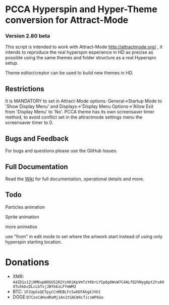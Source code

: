 # PCCA Hyperspin and Hyper-Theme conversion for Attract-Mode

### Version 2.80 beta

This script is intended to work with Attract-Mode http://attractmode.org/ , it intends to reproduce the real hyperspin experience in HD as precise as possible using the same themes and folder structure as a real Hyperspin setup.

Theme editor/creator can be used to build new themes in HD.

## Restrictions
It is MANDATORY to set in Attract-Mode options: General->Startup Mode to 'Show Display Menu' and Displays->'Display Menu Options->'Allow Exit from 'Display Menu' to 'No'.
PCCA theme has its own screensaver timer method, to avoid conflict set in the attractmode settings menu the screensaver timer to 0.

## Bugs and Feedback
For bugs and questions please use the GitHub Issues.

## Full Documentation
Read the [Wiki](https://github.com/pcca-matrix/PCCA-Layout/wiki) for full documentation, operational details and more.

## Todo
Particles animation

Sprite animation

more animatios

use "from" in edit mode to set where the artwork start instead of using only hyperspin starting location.


# Donations
* XMR: `44ZD1s12j8M6upWXGUS1R2YzXKiKpVmTzYKbrLYSp6pDWvW7C4ALfQ2VNyg6pt2tvA94Tu5kbcDLcLbTvjJBYk6zLFYmWM3`
* BTC: `1F2UpGsQETpyCCnMEBLFc5whDFAhgXJVU1`
* DOGE:`D7CosCAHu4RaMj1An1tSACW4cTicsWP6Go`
